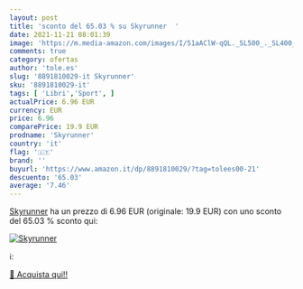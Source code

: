 ```yaml
---
layout: post
title: 'sconto del 65.03 % su Skyrunner  '
date: 2021-11-21 08:01:39
image: 'https://m.media-amazon.com/images/I/51aAClW-qQL._SL500_._SL400_.jpg'
comments: true
category: ofertas
author: 'tole.es'
slug: '8891810029-it Skyrunner'
sku: '8891810029-it'
tags: [ 'Libri','Sport', ]
actualPrice: 6.96 EUR
currency: EUR
price: 6.96
comparePrice: 19.9 EUR
prodname: 'Skyrunner'
country: 'it'
flag: '🇮🇹'
brand: ''
buyurl: 'https://www.amazon.it/dp/8891810029/?tag=tolees00-21'
descuento: '65.03'
average: '7.46'
---
```


[Skyrunner](https://www.amazon.it/dp/8891810029/?tag=tolees00-21) ha un prezzo di 6.96 EUR (originale: 19.9 EUR) con uno sconto del 65.03 % sconto qui:

[![Skyrunner](https://m.media-amazon.com/images/I/51aAClW-qQL._SL500_._SL400_.jpg)](https://www.amazon.it/dp/8891810029/?tag=tolees00-21)

ℹ️:


[🛒 Acquista qui!!](https://www.amazon.it/dp/8891810029/?tag=tolees00-21)
